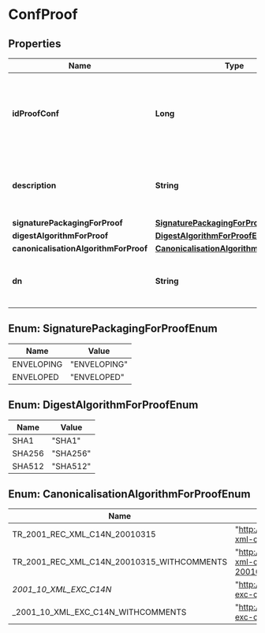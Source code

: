 # ConfProof

## Properties
Name | Type | Description | Notes
------------ | ------------- | ------------- | -------------
**idProofConf** | **Long** | Identifiant de configuration. Cet identifiant est utilisé par le service de génération de preuve. | 
**description** | **String** | Description de la configuration de la génération de la preuve. | 
**signaturePackagingForProof** | [**SignaturePackagingForProofEnum**](#SignaturePackagingForProofEnum) |  | 
**digestAlgorithmForProof** | [**DigestAlgorithmForProofEnum**](#DigestAlgorithmForProofEnum) |  | 
**canonicalisationAlgorithmForProof** | [**CanonicalisationAlgorithmForProofEnum**](#CanonicalisationAlgorithmForProofEnum) |  | 
**dn** | **String** | DN du certificat qui sera utilisé pour signer la preuve. | 

<a name="SignaturePackagingForProofEnum"></a>
## Enum: SignaturePackagingForProofEnum
Name | Value
---- | -----
ENVELOPING | &quot;ENVELOPING&quot;
ENVELOPED | &quot;ENVELOPED&quot;

<a name="DigestAlgorithmForProofEnum"></a>
## Enum: DigestAlgorithmForProofEnum
Name | Value
---- | -----
SHA1 | &quot;SHA1&quot;
SHA256 | &quot;SHA256&quot;
SHA512 | &quot;SHA512&quot;

<a name="CanonicalisationAlgorithmForProofEnum"></a>
## Enum: CanonicalisationAlgorithmForProofEnum
Name | Value
---- | -----
TR_2001_REC_XML_C14N_20010315 | &quot;http://www.w3.org/TR/2001/REC-xml-c14n-20010315&quot;
TR_2001_REC_XML_C14N_20010315_WITHCOMMENTS | &quot;http://www.w3.org/TR/2001/REC-xml-c14n-20010315#WithComments&quot;
_2001_10_XML_EXC_C14N_ | &quot;http://www.w3.org/2001/10/xml-exc-c14n#&quot;
_2001_10_XML_EXC_C14N_WITHCOMMENTS | &quot;http://www.w3.org/2001/10/xml-exc-c14n#WithComments&quot;
